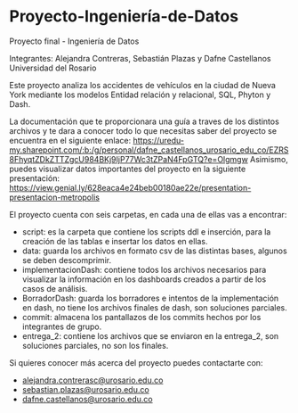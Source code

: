 # Proyecto-Ingeniería-de-Datos
Proyecto final - Ingeniería de Datos

Integrantes: Alejandra Contreras, Sebastián Plazas y Dafne Castellanos
Universidad del Rosario

Este proyecto analiza los accidentes de vehículos en la ciudad de Nueva York mediante los modelos Entidad relación y relacional, SQL, Phyton y Dash.

La documentación que te proporcionara una guía a traves de los distintos archivos y te dara a conocer todo lo que necesitas saber del proyecto se encuentra en el siguiente enlace: https://uredu-my.sharepoint.com/:b:/g/personal/dafne_castellanos_urosario_edu_co/EZRS8FhyqtZDkZTTZgcU984BKj9IjP77Wc3tZPaN4FpGTQ?e=Olgmgw
Asimismo, puedes visualizar datos importantes del proyecto en la siguiente presentación: https://view.genial.ly/628eaca4e24beb00180ae22e/presentation-presentacion-metropolis


El proyecto cuenta con seis carpetas, en cada una de ellas vas a encontrar:
* script: es la carpeta que contiene los scripts ddl e inserción, para la creación de las tablas e insertar los datos en ellas.
* data: guarda los archivos en formato csv de las distintas bases, algunos se deben descomprimir.
* implementacionDash: contiene todos los archivos necesarios para visualizar la información en los dashboards creados a partir de los casos de análisis.
* BorradorDash: guarda los borradores e intentos de la implementación en dash, no tiene los archivos finales de dash, son soluciones parciales.
* commit: almacena los pantallazos de los commits hechos por los integrantes de grupo.
* entrega_2: contiene los archivos que se enviaron en la entrega_2, son soluciones parciales, no son los finales.

Si quieres conocer más acerca del proyecto puedes contactarte con: 
* alejandra.contrerasc@urosario.edu.co 
* sebastian.plazas@urosario.edu.co
* dafne.castellanos@urosario.edu.co
